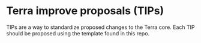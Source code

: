 # Terra improve proposals (TIPs)

TIPs are a way to standardize proposed changes to the Terra core. Each TIP should be proposed using the template found in this repo. 